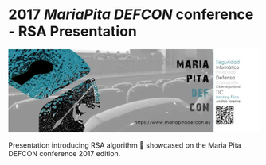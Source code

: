 # 2017 *MariaPita DEFCON* conference - RSA Presentation

![Conference banner](img/banner.jpg)

Presentation introducing RSA algorithm 🔐 showcased on the Maria Pita DEFCON conference 2017 edition.
